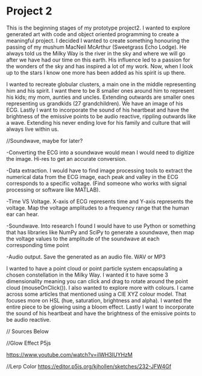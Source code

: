 # Project 2

This is the beginning stages of my prototype project2. I wanted to explore generated art with code and object oriented programming to create a meaningful project. I decided I wanted to create something honouring the passing of my mushum MacNeil McArthur (Sweetgrass Echo Lodge). He always told us the Milky Way is the river in the sky and where we will go after we have had our time on this earth. His influence led to a passion for the wonders of the sky and has inspired a lot of my work. Now, when I look up to the stars I know one more has been added as his spirit is up there. 

I wanted to recreate globular clusters, a main one in the middle representing him and his spirit. I want there to be 8 smaller ones around him to represent his kids; my mom, aunties and uncles. Extending outwards are smaller ones representing us grandkids (27 grandchildren). We have an image of his ECG. Lastly I want to incorporate the sound of his heartbeat and have the brightness of the emissive points to be audio reactive, rippling outwards like a wave. Extending his never ending love for his family and culture that will always live within us. 

//Soundwave, maybe for later?

-Converting the ECG into a soundwave would mean I would need to digitize the image. Hi-res to get an accurate conversion.

-Data extraction. I would have to find image processing tools to extract the numerical data from the ECG image, each peak and valley in the ECG corresponds to a specific voltage. (Find someone who works with signal processing or software like MATLAB).

-Time VS Voltage. X-axis of ECG represents time and Y-axis represents the voltage. Map the voltage amplitudes to a frequency range that the human ear can hear.

-Soundwave. Into research I found I would have to use Python or something that has libraries like NumPy and SciPy to generate a soundwave, then map the voltage values to the amplitude of the soundwave at each corresponding time point

-Audio output. Save the generated as an audio file. WAV or MP3


I wanted to have a point cloud or point particle system encapsulating a chosen constellation in the Milky Way. I wanted it to have some 3 dimensionality meaning you can click and drag to rotate around the point cloud (mouseOnClick()). I also wanted to explore more with colours. I came across some articles that mentioned using a CIE XYZ colour model. That focuses more on HSL (hue, saturation, brightness and alpha). I wanted the entire piece to be glowing using a bloom effect. Lastly I want to incorporate the sound of his heartbeat and have the brightness of the emissive points to be audio reactive. 


// Sources Below 

//Glow Effect P5js

https://www.youtube.com/watch?v=iIWH3IUYHzM 

//Lerp Color
https://editor.p5js.org/kjhollen/sketches/232-JFW4Gf

